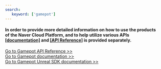 ```yaml
---
search:
   keyword: ['gamepot']
---
```


#### **In order to provide more detailed information on how to use the products of the Naver Cloud Platform, and to help utilize various APIs <a href="https://guide.ncloud-docs.com/docs/en/home" target="_blank">[documentation]</a> and <a href="https://api.ncloud-docs.com/docs/en/home" target="_blank">[API Reference]</a> is provided separately.**

<a href="https://api.ncloud-docs.com/docs/en/game-gamepot" target="_blank">Go to Gamepot API Reference >></a><br />
<a href="https://guide.ncloud-docs.com/docs/en/game-gamepot-overview" target="_blank">Go to Gamepot documentation >></a><br />
<a href="https://guide.ncloud-docs.com/docs/en/game-gamepotunreal" target="_blank">Go to Gamepot Unreal SDK documentation >></a>


